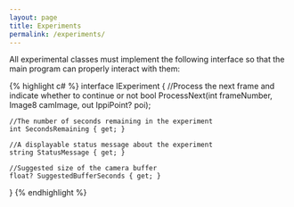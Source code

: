 ```yaml
---
layout: page
title: Experiments
permalink: /experiments/
---
```



All experimental classes must implement the following interface so that the main
program can properly interact with them:

{% highlight c# %}
interface IExperiment
{
    //Process the next frame and indicate whether to continue or not
    bool ProcessNext(int frameNumber, Image8 camImage, out IppiPoint? poi);

    //The number of seconds remaining in the experiment
    int SecondsRemaining { get; }

    //A displayable status message about the experiment
    string StatusMessage { get; }

    //Suggested size of the camera buffer
    float? SuggestedBufferSeconds { get; }
}
{% endhighlight %}